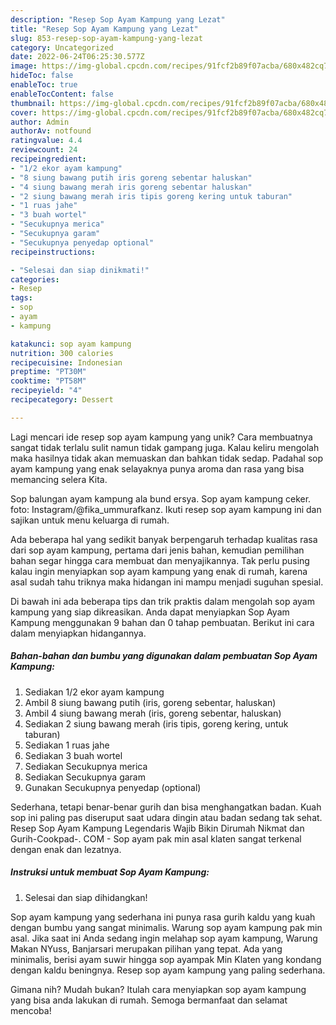 ```yaml
---
description: "Resep Sop Ayam Kampung yang Lezat"
title: "Resep Sop Ayam Kampung yang Lezat"
slug: 853-resep-sop-ayam-kampung-yang-lezat
category: Uncategorized
date: 2022-06-24T06:25:30.577Z
image: https://img-global.cpcdn.com/recipes/91fcf2b89f07acba/680x482cq70/sop-ayam-kampung-foto-resep-utama.jpg
hideToc: false
enableToc: true
enableTocContent: false
thumbnail: https://img-global.cpcdn.com/recipes/91fcf2b89f07acba/680x482cq70/sop-ayam-kampung-foto-resep-utama.jpg
cover: https://img-global.cpcdn.com/recipes/91fcf2b89f07acba/680x482cq70/sop-ayam-kampung-foto-resep-utama.jpg
author: Admin
authorAv: notfound
ratingvalue: 4.4
reviewcount: 24
recipeingredient:
- "1/2 ekor ayam kampung"
- "8 siung bawang putih iris goreng sebentar haluskan"
- "4 siung bawang merah iris goreng sebentar haluskan"
- "2 siung bawang merah iris tipis goreng kering untuk taburan"
- "1 ruas jahe"
- "3 buah wortel"
- "Secukupnya merica"
- "Secukupnya garam"
- "Secukupnya penyedap optional"
recipeinstructions:

- "Selesai dan siap dinikmati!"
categories:
- Resep
tags:
- sop
- ayam
- kampung

katakunci: sop ayam kampung 
nutrition: 300 calories
recipecuisine: Indonesian
preptime: "PT30M"
cooktime: "PT58M"
recipeyield: "4"
recipecategory: Dessert

---
```





Lagi mencari ide resep sop ayam kampung yang unik? Cara membuatnya sangat tidak terlalu sulit namun tidak gampang juga. Kalau keliru mengolah maka hasilnya tidak akan memuaskan dan bahkan tidak sedap. Padahal sop ayam kampung yang enak selayaknya punya aroma dan rasa yang bisa memancing selera Kita.





Sop balungan ayam kampung ala bund ersya. Sop ayam kampung ceker. foto: Instagram/@fika_ummurafkanz. Ikuti resep sop ayam kampung ini dan sajikan untuk menu keluarga di rumah.

Ada beberapa hal yang sedikit banyak berpengaruh terhadap kualitas rasa dari sop ayam kampung, pertama dari jenis bahan, kemudian pemilihan bahan segar hingga cara membuat dan menyajikannya. Tak perlu pusing kalau ingin menyiapkan sop ayam kampung yang enak di rumah, karena asal sudah tahu triknya maka hidangan ini mampu menjadi suguhan spesial.






Di bawah ini ada beberapa tips dan trik praktis dalam mengolah sop ayam kampung yang siap dikreasikan. Anda dapat menyiapkan Sop Ayam Kampung menggunakan 9 bahan dan 0 tahap pembuatan. Berikut ini cara dalam menyiapkan hidangannya.

<!--inarticleads1-->

##### Bahan-bahan dan bumbu yang digunakan dalam pembuatan Sop Ayam Kampung:

1. Sediakan 1/2 ekor ayam kampung
1. Ambil 8 siung bawang putih (iris, goreng sebentar, haluskan)
1. Ambil 4 siung bawang merah (iris, goreng sebentar, haluskan)
1. Sediakan 2 siung bawang merah (iris tipis, goreng kering, untuk taburan)
1. Sediakan 1 ruas jahe
1. Sediakan 3 buah wortel
1. Sediakan Secukupnya merica
1. Sediakan Secukupnya garam
1. Gunakan Secukupnya penyedap (optional)


Sederhana, tetapi benar-benar gurih dan bisa menghangatkan badan. Kuah sop ini paling pas diseruput saat udara dingin atau badan sedang tak sehat. Resep Sop Ayam Kampung Legendaris Wajib Bikin Dirumah Nikmat dan Gurih-Cookpad-. COM - Sop ayam pak min asal klaten sangat terkenal dengan enak dan lezatnya. 

<!--inarticleads2-->

##### Instruksi untuk membuat Sop Ayam Kampung:


1. Selesai dan siap dihidangkan!

Sop ayam kampung yang sederhana ini punya rasa gurih kaldu yang kuah dengan bumbu yang sangat minimalis. Warung sop ayam kampung pak min asal. Jika saat ini Anda sedang ingin melahap sop ayam kampung, Warung Makan NYuss, Banjarsari merupakan pilihan yang tepat. Ada yang minimalis, berisi ayam suwir hingga sop ayampak Min Klaten yang kondang dengan kaldu beningnya. Resep sop ayam kampung yang paling sederhana. 

Gimana nih? Mudah bukan? Itulah cara menyiapkan sop ayam kampung yang bisa anda lakukan di rumah. Semoga bermanfaat dan selamat mencoba!
